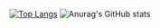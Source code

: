 [![Top Langs](https://github-readme-stats.vercel.app/api/top-langs/?username=AlexandreSKRT)](https://github.com/anuraghazra/github-readme-stats)
![Anurag's GitHub stats](https://github-readme-stats.vercel.app/api?username=anuraghazra&show_icons=true&theme=transparent)
